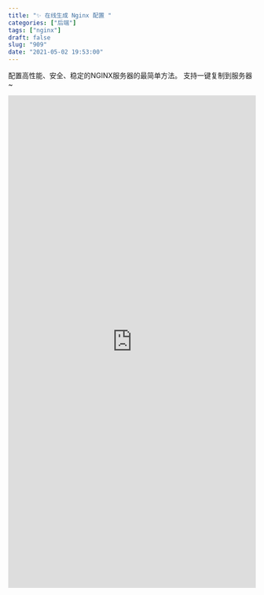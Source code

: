 ```yaml
---
title: "✨ 在线生成 Nginx 配置 "
categories: ["后端"]
tags: ["nginx"]
draft: false
slug: "909"
date: "2021-05-02 19:53:00"
---
```


配置高性能、安全、稳定的NGINX服务器的最简单方法。
支持一键复制到服务器~

<iframe src="https://nginx.scholar.run/?global.app.lang=zhCN" width="100%" height="1000px" frameborder="0" > </iframe>

